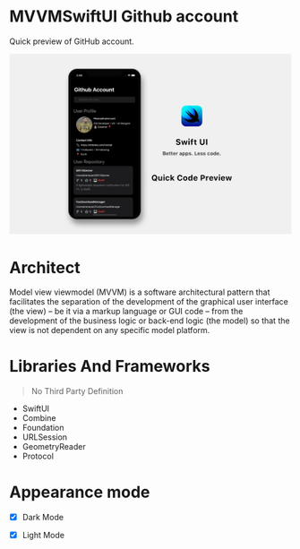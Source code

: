 # MVVMSwiftUI Github account

Quick preview of GitHub account.

![Header](/SwiftUIGithubAccountHeader.png)

# Architect

Model view viewmodel (MVVM) is a software architectural pattern that facilitates the separation of the development of the graphical user interface (the view) – be it via a markup language or GUI code – from the development of the business logic or back-end logic (the model) so that the view is not dependent on any specific model platform.


# Libraries And Frameworks

> No Third Party Definition

* SwiftUI
* Combine
* Foundation
* URLSession
* GeometryReader
* Protocol

# Appearance mode

- [x] Dark Mode
- [x] Light Mode

